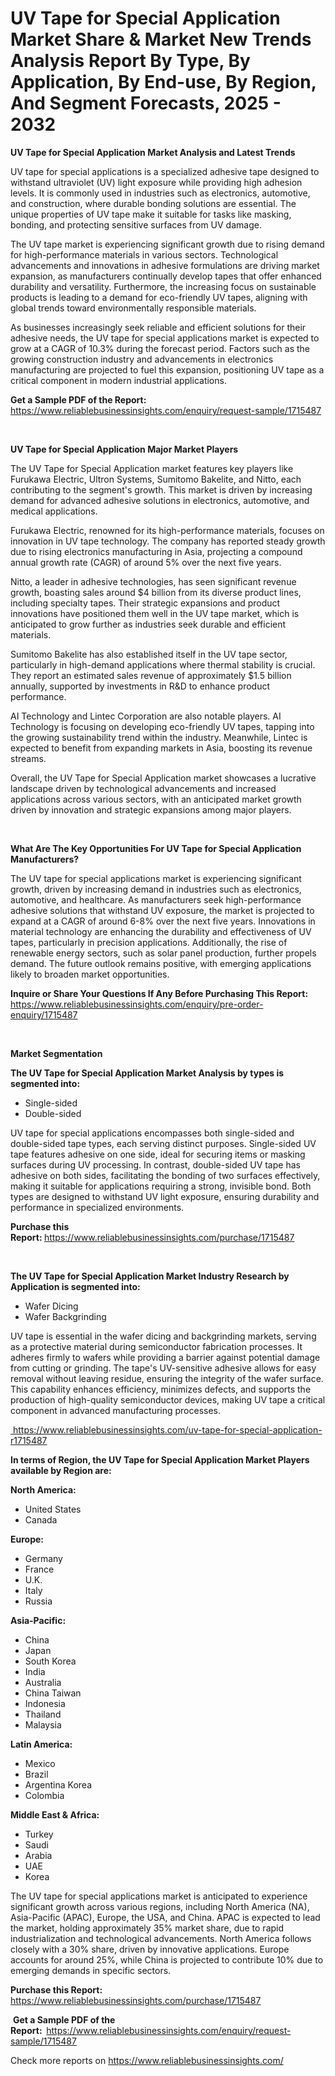 <p><h1>UV Tape for Special Application Market Share & Market New Trends Analysis Report By Type, By Application, By End-use, By Region, And Segment Forecasts, 2025 - 2032</h1></p><p><strong>UV Tape for Special Application Market Analysis and Latest Trends</strong></p>
<p><p>UV tape for special applications is a specialized adhesive tape designed to withstand ultraviolet (UV) light exposure while providing high adhesion levels. It is commonly used in industries such as electronics, automotive, and construction, where durable bonding solutions are essential. The unique properties of UV tape make it suitable for tasks like masking, bonding, and protecting sensitive surfaces from UV damage.</p><p>The UV tape market is experiencing significant growth due to rising demand for high-performance materials in various sectors. Technological advancements and innovations in adhesive formulations are driving market expansion, as manufacturers continually develop tapes that offer enhanced durability and versatility. Furthermore, the increasing focus on sustainable products is leading to a demand for eco-friendly UV tapes, aligning with global trends toward environmentally responsible materials.</p><p>As businesses increasingly seek reliable and efficient solutions for their adhesive needs, the UV tape for special applications market is expected to grow at a CAGR of 10.3% during the forecast period. Factors such as the growing construction industry and advancements in electronics manufacturing are projected to fuel this expansion, positioning UV tape as a critical component in modern industrial applications.</p></p>
<p><strong>Get a Sample PDF of the Report:&nbsp;</strong> <a href="https://www.reliablebusinessinsights.com/enquiry/request-sample/1715487?utm_campaign=97&utm_medium=2&utm_source=Github&utm_content=ia&utm_term=12012025&utm_id=uv-tape-for-special-application">https://www.reliablebusinessinsights.com/enquiry/request-sample/1715487</a></p>
<p>&nbsp;</p>
<p><strong>UV Tape for Special Application Major Market Players</strong></p>
<p><p>The UV Tape for Special Application market features key players like Furukawa Electric, Ultron Systems, Sumitomo Bakelite, and Nitto, each contributing to the segment's growth. This market is driven by increasing demand for advanced adhesive solutions in electronics, automotive, and medical applications.</p><p>Furukawa Electric, renowned for its high-performance materials, focuses on innovation in UV tape technology. The company has reported steady growth due to rising electronics manufacturing in Asia, projecting a compound annual growth rate (CAGR) of around 5% over the next five years.</p><p>Nitto, a leader in adhesive technologies, has seen significant revenue growth, boasting sales around $4 billion from its diverse product lines, including specialty tapes. Their strategic expansions and product innovations have positioned them well in the UV tape market, which is anticipated to grow further as industries seek durable and efficient materials.</p><p>Sumitomo Bakelite has also established itself in the UV tape sector, particularly in high-demand applications where thermal stability is crucial. They report an estimated sales revenue of approximately $1.5 billion annually, supported by investments in R&D to enhance product performance.</p><p>AI Technology and Lintec Corporation are also notable players. AI Technology is focusing on developing eco-friendly UV tapes, tapping into the growing sustainability trend within the industry. Meanwhile, Lintec is expected to benefit from expanding markets in Asia, boosting its revenue streams.</p><p>Overall, the UV Tape for Special Application market showcases a lucrative landscape driven by technological advancements and increased applications across various sectors, with an anticipated market growth driven by innovation and strategic expansions among major players.</p></p>
<p>&nbsp;</p>
<p><strong>What Are The Key Opportunities For UV Tape for Special Application Manufacturers?</strong></p>
<p><p>The UV tape for special applications market is experiencing significant growth, driven by increasing demand in industries such as electronics, automotive, and healthcare. As manufacturers seek high-performance adhesive solutions that withstand UV exposure, the market is projected to expand at a CAGR of around 6-8% over the next five years. Innovations in material technology are enhancing the durability and effectiveness of UV tapes, particularly in precision applications. Additionally, the rise of renewable energy sectors, such as solar panel production, further propels demand. The future outlook remains positive, with emerging applications likely to broaden market opportunities.</p></p>
<p><strong>Inquire or Share Your Questions If Any Before Purchasing This Report:</strong> <a href="https://www.reliablebusinessinsights.com/enquiry/pre-order-enquiry/1715487?utm_campaign=97&utm_medium=2&utm_source=Github&utm_content=ia&utm_term=12012025&utm_id=uv-tape-for-special-application">https://www.reliablebusinessinsights.com/enquiry/pre-order-enquiry/1715487</a></p>
<p>&nbsp;</p>
<p><strong>Market Segmentation</strong></p>
<p><strong>The UV Tape for Special Application Market Analysis by types is segmented into:</strong></p>
<p><ul><li>Single-sided</li><li>Double-sided</li></ul></p>
<p><p>UV tape for special applications encompasses both single-sided and double-sided tape types, each serving distinct purposes. Single-sided UV tape features adhesive on one side, ideal for securing items or masking surfaces during UV processing. In contrast, double-sided UV tape has adhesive on both sides, facilitating the bonding of two surfaces effectively, making it suitable for applications requiring a strong, invisible bond. Both types are designed to withstand UV light exposure, ensuring durability and performance in specialized environments.</p></p>
<p><strong>Purchase this Report:&nbsp;</strong><a href="https://www.reliablebusinessinsights.com/purchase/1715487?utm_campaign=97&utm_medium=2&utm_source=Github&utm_content=ia&utm_term=12012025&utm_id=uv-tape-for-special-application">https://www.reliablebusinessinsights.com/purchase/1715487</a></p>
<p>&nbsp;</p>
<p><strong>The UV Tape for Special Application Market Industry Research by Application is segmented into:</strong></p>
<p><ul><li>Wafer Dicing</li><li>Wafer Backgrinding</li></ul></p>
<p><p>UV tape is essential in the wafer dicing and backgrinding markets, serving as a protective material during semiconductor fabrication processes. It adheres firmly to wafers while providing a barrier against potential damage from cutting or grinding. The tape's UV-sensitive adhesive allows for easy removal without leaving residue, ensuring the integrity of the wafer surface. This capability enhances efficiency, minimizes defects, and supports the production of high-quality semiconductor devices, making UV tape a critical component in advanced manufacturing processes.</p></p>
<p><a href="https://www.reliablebusinessinsights.com/uv-tape-for-special-application-r1715487?utm_campaign=97&utm_medium=2&utm_source=Github&utm_content=ia&utm_term=12012025&utm_id=uv-tape-for-special-application">&nbsp;https://www.reliablebusinessinsights.com/uv-tape-for-special-application-r1715487</a></p>
<p><strong>In terms of Region, the UV Tape for Special Application Market Players available by Region are:</strong></p>
<p>
    <p> <strong> North America: </strong>
        <ul>
            <li>United States</li>
            <li>Canada</li>
        </ul>
        </p> 
    <p> <strong> Europe: </strong>
        <ul>
            <li>Germany</li>
            <li>France</li>
            <li>U.K.</li>
            <li>Italy</li>
            <li>Russia</li>
        </ul>
        </p> 
    <p> <strong> Asia-Pacific: </strong>
        <ul>
            <li>China</li>
            <li>Japan</li>
            <li>South Korea</li>
            <li>India</li>
            <li>Australia</li>
            <li>China Taiwan</li>
            <li>Indonesia</li>
            <li>Thailand</li>
            <li>Malaysia</li>
        </ul>
        </p> 
    <p> <strong> Latin America: </strong>
        <ul>
            <li>Mexico</li>
            <li>Brazil</li>
            <li>Argentina Korea</li>
            <li>Colombia</li>
        </ul>
        </p> 
    <p> <strong> Middle East & Africa: </strong>
        <ul>
            <li>Turkey</li>
            <li>Saudi</li>
            <li>Arabia</li>
            <li>UAE</li>
            <li>Korea</li>
        </ul>
    </p>
    </p>
<p><p>The UV tape for special applications market is anticipated to experience significant growth across various regions, including North America (NA), Asia-Pacific (APAC), Europe, the USA, and China. APAC is expected to lead the market, holding approximately 35% market share, due to rapid industrialization and technological advancements. North America follows closely with a 30% share, driven by innovative applications. Europe accounts for around 25%, while China is projected to contribute 10% due to emerging demands in specific sectors.</p></p>
<p><strong>Purchase this Report: </strong><a href="https://www.reliablebusinessinsights.com/purchase/1715487?utm_campaign=97&utm_medium=2&utm_source=Github&utm_content=ia&utm_term=12012025&utm_id=uv-tape-for-special-application">https://www.reliablebusinessinsights.com/purchase/1715487</a></p>
<p>&nbsp;<strong>Get a Sample PDF of the Report:&nbsp;&nbsp;</strong><a href="https://www.reliablebusinessinsights.com/enquiry/request-sample/1715487?utm_campaign=97&utm_medium=2&utm_source=Github&utm_content=ia&utm_term=12012025&utm_id=uv-tape-for-special-application">https://www.reliablebusinessinsights.com/enquiry/request-sample/1715487</a></p>
<p><strong></strong></p>
<p>Check more reports on <a href="https://www.reliablebusinessinsights.com/?utm_campaign=97&utm_medium=2&utm_source=Github&utm_content=ia&utm_term=12012025&utm_id=uv-tape-for-special-application">https://www.reliablebusinessinsights.com/</a></p>